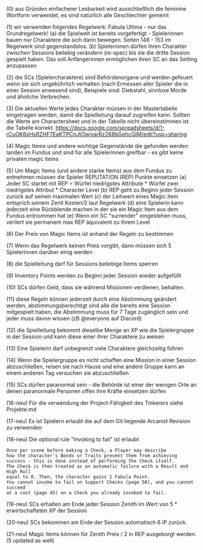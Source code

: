 (0) aus Gründen einfacherer Lesbarkeit wird ausschließlich die feminine Wortform verwendet, es sind natürlich alle Geschlechter gemeint 

(1) wir verwenden folgendes Regelwerk: Fabula Ultima - nur das Grundregelwerk!
	(a) die Spielwelt ist bereits vorgefertigt - Spielerinnen bauen nur Charaktere die sich darin bewegen. Seiten 148 - 153 im Regelwerk sind gegenstandslos.
	(b) Spielerinnen dürfen ihren Charakter zwischen Sessions beliebig verändern (re-spec) bis sie die dritte Session gespielt haben. Das soll Anfängerinnen ermöglichen ihren SC an das Setting anzupassen

(2) die SCs (Spielercharaktere) sind Behördenorgane und werden gefeuert wenn sie sich ungebührlich verhalten (nach Ermessen aller Spieler die in einer Session anwesend sind), Beispiele sind: Diebstahl, sinnlose Morde und ähnliche Verbrechen.

(3) Die aktuellen Werte jedes Charakter müssen in der Mastertabelle eingetragen werden, damit die Spielleitung darauf zugreifen kann. Sollten die Werte am Charactersheet und in der Tabelle nicht übereinstimmen ist die Tabelle korrekt. https://docs.google.com/spreadsheets/d/1-rCuOK6xHsRZHF7EaKTPCnJtOwjvarRz268bGehcGIM/edit?usp=sharing

(4) Magic Items und andere wichtige Gegenstände die gefunden werden landen im Fundus und sind für alle Spielerinnen greifbar - es gibt keine privaten magic items

(5) Um Magic Items (und andere starke Items) aus dem Fundus zu entnehmen müssen die Spieler REPUTATION (REP) Punkte einsetzen
	(a) Jeder SC startet mit REP = Würfel niedrigstes Attribute * Würfel zwei niedrigstes Attribut * Character Level
	(b) REP geht zu Beginn jeder Session zurück auf seinen maximalen Wert
	(c) der Leihwert eines Magic item entsprich seinem Zenit Kosten/2 laut Regelwerk
	(d) eine Spielerin kann jederzeit eine Rückblende machen in der sie ein Magic Item aus dem Fundus entnommen hat
	(e) Wenn ein SC "surrender" eingestehen muss, verliert sie permanent max REP äquivalent zu ihrem Level
	
(6) Der Preis von Magic Items ist anhand der Regeln zu bestimmen

(7) Wenn das Regelwerk keinen Preis vorgibt, dann müssen sich 5 Spielerinnen darüber einig werden

(8) die Spielleitung darf für Sessions beliebige Items sperren

(9) Inventory Points werden zu Beginn jeder Session wieder aufgefüllt

(10) SCs dürfen Geld, dass sie während Missionen verdienen, behalten.

(11) diese Regeln können jederzeit durch eine Abstimmung geändert werden, abstimmungsberechtigt sind alle die bereits eine Session mitgespielt haben, die Abstimmung muss für 7 Tage zugänglich sein und jeder muss davon wissen (zB @everyone auf Discord)

(12) die Spielleitung bekommt dieselbe Menge an XP wie die Spielergruppe in der Session und kann diese einer ihrer Charaktere zu weisen

(13) Eine Spielerin darf unbegrenzt viele Charaktere gleichzeitig führen

(14) Wenn die Spielergruppe es nicht schaffen eine Mission in einer Session abzuschließen, reisen sie nach Hause und eine andere Gruppe kann an einem anderen Tag versuchen sie abzuschließen

(15) SCs dürfen paranormal sein - die Behörde ist einer der wenigen Orte an denen paranormale Personen offen ihre Kräfte einsetzen dürfen

(16-neu) Für die verwendung der Project-Fähigkeit des Tinkerers siehe Projekte.md

(17-neu) Es ist Spielern erlaubt die auf dem Git liegende Arcanist Revision zu verwenden

(18-neu) Die optional rule "Invoking to fail" ist erlaubt

	Once per scene before making a Check, a Player may describe
	how the character's Bonds or Traits prevent them from achieving
	success - this is done instead of performing the Check itself.
	The Check is then treated as an automatic failure with a Result and High Roll
	equal to 0. Then, the character gains 1 Fabula Point.
	You cannot invoke to fail on Support Checks (page 50), and you cannot succeed
	at a cost (page 45) on a Check you already invoked to fail.

(19-neu) SCs erhalten am Ende jeder Session Zenith im Wert von 5 * erwirtschafteten XP der Session

(20-neu) SCs bekommen am Ende der Session automatisch 6 IP zurück.

(21-neu) Magic Items können für Zenith Preis / 2 in REP ausgeborgt werden. (5 updated as well)
